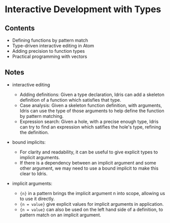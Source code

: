 # Interactive Development with Types

## Contents

- Defining functions by pattern match
- Type-driven interactive editing in Atom
- Adding precision to function types
- Practical programming with vectors

## Notes

- interactive editing
  - Adding definitions: Given a type declaration, Idris can add a skeleton definition of a function which satisfies that type.
  - Case analysis: Given a skeleton function definition, with arguments, Idris can use the type of those arguments to help define the function by pattern matching.
  - Expression search: Given a hole, with a precise enough type, Idris can try to find an expression which satifies the hole's type, refining the definition.

- bound implicits:
  - For clarity and readability, it can be useful to give explicit types to implicit arguments.
  - If there is a dependency between an implicit argument and some other argument, we may need to use a bound implicit to make this clear to Idris.

- implicit arguments:
  - `{n}` in a pattern brings the implicit argument n into scope, allowing us to use it directly.
  - `{n = value}` give explicit values for implicit arguments in application.
  - `{n = value}` can also be used on the left hand side of a definition, to pattern match on an implicit argument.
